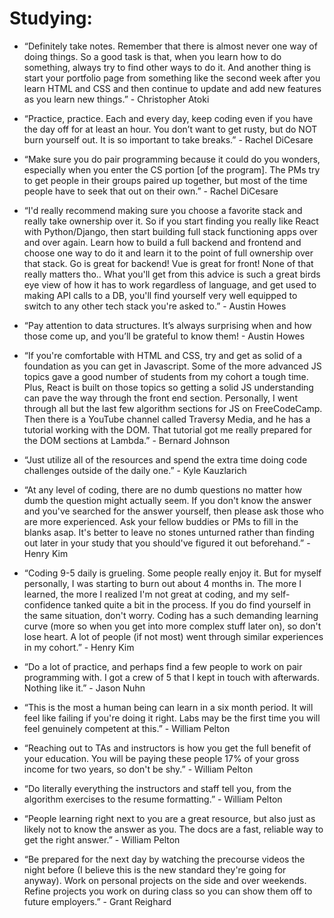 # Studying:

- “Definitely take notes. Remember that there is almost never one way of doing things. So a good task is that, when you learn how to do something, always try to find other ways to do it. And another thing is start your portfolio page from something like the second week after you learn HTML and CSS and then continue to update and add new features as you learn new things.” - Christopher Atoki

- “Practice, practice. Each and every day, keep coding even if you have the day off for at least an hour. You don’t want to get rusty, but do NOT burn yourself out. It is so important to take breaks.” - Rachel DiCesare

- “Make sure you do pair programming because it could do you wonders, especially when you enter the CS portion [of the program]. The PMs try to get people in their groups paired up together, but most of the time people have to seek that out on their own.” - Rachel DiCesare

- “I'd really recommend making sure you choose a favorite stack and really take ownership over it. So if you start finding you really like React with Python/Django, then start building full stack functioning apps over and over again. Learn how to build a full backend and frontend and choose one way to do it and learn it to the point of full ownership over that stack. Go is great for backend! Vue is great for front! None of that really matters tho.. What you'll get from this advice is such a great birds eye view of how it has to work regardless of language, and get used to making API calls to a DB, you'll find yourself very well equipped to switch to any other tech stack you're asked to.” - Austin Howes

- “Pay attention to data structures. It’s always surprising when and how those come up, and you’ll be grateful to know them! - Austin Howes

- “If you're comfortable with HTML and CSS, try and get as solid of a foundation as you can get in Javascript. Some of the more advanced JS topics gave a good number of students from my cohort a tough time. Plus, React is built on those topics so getting a solid JS understanding can pave the way through the front end section. Personally, I went through all but the last few algorithm sections for JS on FreeCodeCamp. Then there is a YouTube channel called Traversy Media, and he has a tutorial working with the DOM. That tutorial got me really prepared for the DOM sections at Lambda.” - Bernard Johnson

- “Just utilize all of the resources and spend the extra time doing code challenges outside of the daily one.” - Kyle Kauzlarich

- “At any level of coding, there are no dumb questions no matter how dumb the question might actually seem. If you don't know the answer and you've searched for the answer yourself, then please ask those who are more experienced. Ask your fellow buddies or PMs to fill in the blanks asap. It's better to leave no stones unturned rather than finding out later in your study that you should've figured it out beforehand.” - Henry Kim

- “Coding 9-5 daily is grueling. Some people really enjoy it. But for myself personally, I was starting to burn out about 4 months in. The more I learned, the more I realized I'm not great at coding, and my self-confidence tanked quite a bit in the process. If you do find yourself in the same situation, don't worry. Coding has a such demanding learning curve (more so when you get into more complex stuff later on), so don't lose heart. A lot of people (if not most) went through similar experiences in my cohort.” - Henry Kim

- “Do a lot of practice, and perhaps find a few people to work on pair programming with. I got a crew of 5 that I kept in touch with afterwards. Nothing like it.” - Jason Nuhn

- “This is the most a human being can learn in a six month period. It will feel like failing if you're doing it right. Labs may be the first time you will feel genuinely competent at this.” - William Pelton

- “Reaching out to TAs and instructors is how you get the full benefit of your education. You will be paying these people 17% of your gross income for two years, so don't be shy.” - William Pelton

- “Do literally everything the instructors and staff tell you, from the algorithm exercises to the resume formatting.” - William Pelton

- “People learning right next to you are a great resource, but also just as likely not to know the answer as you. The docs are a fast, reliable way to get the right answer.” - William Pelton

- “Be prepared for the next day by watching the precourse videos the night before (I believe this is the new standard they're going for anyway). Work on personal projects on the side and over weekends. Refine projects you work on during class so you can show them off to future employers.” - Grant Reighard
